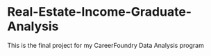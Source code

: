 # Real-Estate-Income-Graduate-Analysis
This is the final project for my CareerFoundry Data Analysis program
